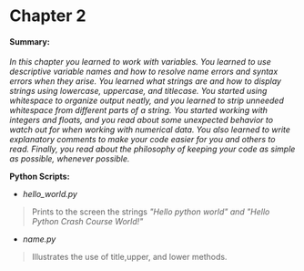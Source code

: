 Chapter 2
=

#### Summary:

*_In this chapter you learned to work with variables. You learned to use descriptive variable names and how to resolve name errors and syntax errors when they arise. You learned what strings are and how to display strings using lowercase, uppercase, and titlecase. You started using whitespace to organize output neatly, and you learned to strip unneeded whitespace from different parts of a string. You started working with integers and floats, and you read about some unexpected behavior to watch out for when working with numerical data. You also learned to write explanatory comments to make your code easier for you and others to read. Finally, you read about the philosophy of keeping your code as simple as possible, whenever possible._*

**Python Scripts:**
- *hello_world.py*
>Prints to the screen the strings *_"Hello python world" and "Hello Python Crash Course World!"_*
- *name.py*
>Illustrates the use of title,upper, and lower methods. 
